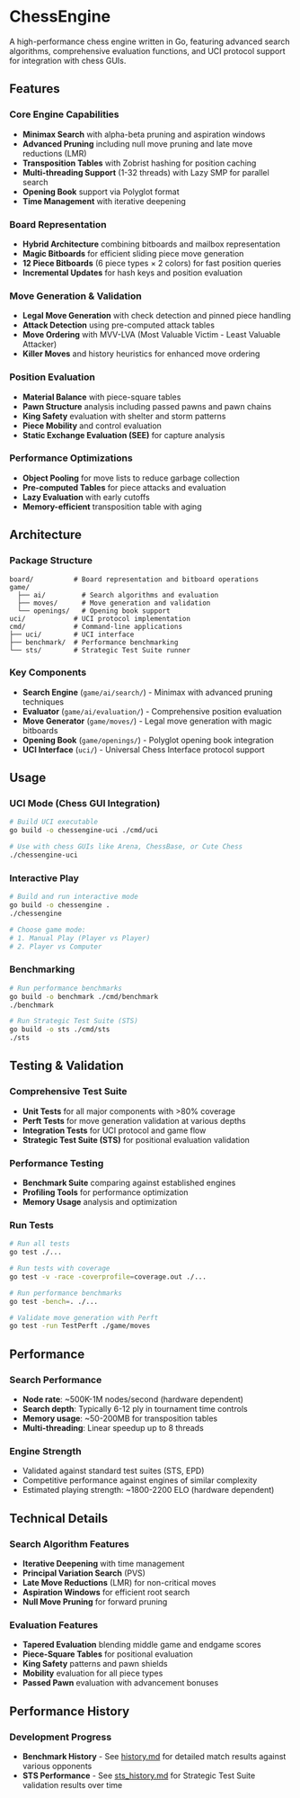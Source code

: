 # ChessEngine

A high-performance chess engine written in Go, featuring advanced search algorithms, comprehensive evaluation functions, and UCI protocol support for integration with chess GUIs.

## Features

### Core Engine Capabilities
- **Minimax Search** with alpha-beta pruning and aspiration windows
- **Advanced Pruning** including null move pruning and late move reductions (LMR)
- **Transposition Tables** with Zobrist hashing for position caching
- **Multi-threading Support** (1-32 threads) with Lazy SMP for parallel search
- **Opening Book** support via Polyglot format
- **Time Management** with iterative deepening

### Board Representation
- **Hybrid Architecture** combining bitboards and mailbox representation
- **Magic Bitboards** for efficient sliding piece move generation
- **12 Piece Bitboards** (6 piece types × 2 colors) for fast position queries
- **Incremental Updates** for hash keys and position evaluation

### Move Generation & Validation
- **Legal Move Generation** with check detection and pinned piece handling
- **Attack Detection** using pre-computed attack tables
- **Move Ordering** with MVV-LVA (Most Valuable Victim - Least Valuable Attacker)
- **Killer Moves** and history heuristics for enhanced move ordering

### Position Evaluation
- **Material Balance** with piece-square tables
- **Pawn Structure** analysis including passed pawns and pawn chains
- **King Safety** evaluation with shelter and storm patterns
- **Piece Mobility** and control evaluation
- **Static Exchange Evaluation (SEE)** for capture analysis

### Performance Optimizations
- **Object Pooling** for move lists to reduce garbage collection
- **Pre-computed Tables** for piece attacks and evaluation
- **Lazy Evaluation** with early cutoffs
- **Memory-efficient** transposition table with aging

## Architecture

### Package Structure
```
board/          # Board representation and bitboard operations
game/
  ├── ai/         # Search algorithms and evaluation
  ├── moves/      # Move generation and validation
  └── openings/   # Opening book support
uci/            # UCI protocol implementation
cmd/            # Command-line applications
├── uci/        # UCI interface
├── benchmark/  # Performance benchmarking
└── sts/        # Strategic Test Suite runner
```

### Key Components
- **Search Engine** (`game/ai/search/`) - Minimax with advanced pruning techniques
- **Evaluator** (`game/ai/evaluation/`) - Comprehensive position evaluation
- **Move Generator** (`game/moves/`) - Legal move generation with magic bitboards
- **Opening Book** (`game/openings/`) - Polyglot opening book integration
- **UCI Interface** (`uci/`) - Universal Chess Interface protocol support

## Usage

### UCI Mode (Chess GUI Integration)
```bash
# Build UCI executable
go build -o chessengine-uci ./cmd/uci

# Use with chess GUIs like Arena, ChessBase, or Cute Chess
./chessengine-uci
```

### Interactive Play
```bash
# Build and run interactive mode
go build -o chessengine .
./chessengine

# Choose game mode:
# 1. Manual Play (Player vs Player)
# 2. Player vs Computer
```

### Benchmarking
```bash
# Run performance benchmarks
go build -o benchmark ./cmd/benchmark
./benchmark

# Run Strategic Test Suite (STS)
go build -o sts ./cmd/sts
./sts
```

## Testing & Validation

### Comprehensive Test Suite
- **Unit Tests** for all major components with >80% coverage
- **Perft Tests** for move generation validation at various depths
- **Integration Tests** for UCI protocol and game flow
- **Strategic Test Suite (STS)** for positional evaluation validation

### Performance Testing
- **Benchmark Suite** comparing against established engines
- **Profiling Tools** for performance optimization
- **Memory Usage** analysis and optimization

### Run Tests
```bash
# Run all tests
go test ./...

# Run tests with coverage
go test -v -race -coverprofile=coverage.out ./...

# Run performance benchmarks
go test -bench=. ./...

# Validate move generation with Perft
go test -run TestPerft ./game/moves
```

## Performance

### Search Performance
- **Node rate**: ~500K-1M nodes/second (hardware dependent)
- **Search depth**: Typically 6-12 ply in tournament time controls
- **Memory usage**: ~50-200MB for transposition tables
- **Multi-threading**: Linear speedup up to 8 threads

### Engine Strength
- Validated against standard test suites (STS, EPD)
- Competitive performance against engines of similar complexity
- Estimated playing strength: ~1800-2200 ELO (hardware dependent)

## Technical Details

### Search Algorithm Features
- **Iterative Deepening** with time management
- **Principal Variation Search** (PVS)
- **Late Move Reductions** (LMR) for non-critical moves
- **Aspiration Windows** for efficient root search
- **Null Move Pruning** for forward pruning

### Evaluation Features
- **Tapered Evaluation** blending middle game and endgame scores
- **Piece-Square Tables** for positional evaluation
- **King Safety** patterns and pawn shields
- **Mobility** evaluation for all piece types
- **Passed Pawn** evaluation with advancement bonuses

## Performance History

### Development Progress
- **Benchmark History** - See [history.md](history.md) for detailed match results against various opponents
- **STS Performance** - See [sts_history.md](sts_history.md) for Strategic Test Suite validation results over time
